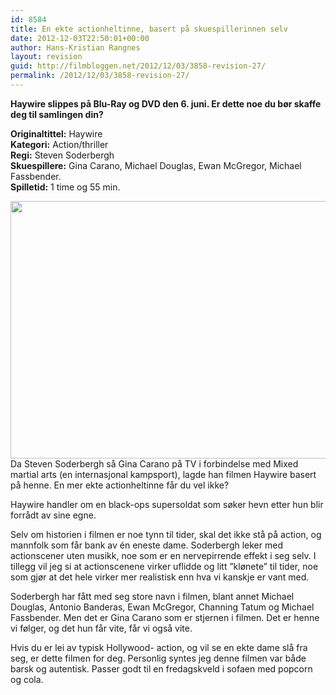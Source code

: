 ```yaml
---
id: 8584
title: En ekte actionheltinne, basert på skuespillerinnen selv
date: 2012-12-03T22:50:01+00:00
author: Hans-Kristian Rangnes
layout: revision
guid: http://filmbloggen.net/2012/12/03/3858-revision-27/
permalink: /2012/12/03/3858-revision-27/
---
```

**Haywire slippes på Blu-Ray og DVD den 6. juni. Er dette noe du bør skaffe deg til samlingen din?<!--more-->**

**Originaltittel:** Haywire  
**Kategori:** Action/thriller  
**Regi:** Steven Soderbergh  
**Skuespillere:** Gina Carano, Michael Douglas, Ewan McGregor, Michael Fassbender.  
**Spilletid:** 1 time og 55 min.

<a href="http://filmbloggen.net/2012/05/31/en-ekte-actionheltinne-basert-pa-skuespillerinnen-selv/haywire/" rel="attachment wp-att-3860"><img class="size-large wp-image-3860 alignnone" src="http://filmbloggen.net/wp-content/uploads//2012/05/haywire-620x412.jpg" alt="" width="620" height="412" /><br /> </a>Da Steven Soderbergh så Gina Carano på TV i forbindelse med Mixed martial arts (en internasjonal kampsport), lagde han filmen Haywire basert på henne. En mer ekte actionheltinne får du vel ikke?

Haywire handler om en black-ops supersoldat som søker hevn etter hun blir forrådt av sine egne.

Selv om historien i filmen er noe tynn til tider, skal det ikke stå på action, og mannfolk som får bank av én eneste dame. Soderbergh leker med actionscener uten musikk, noe som er en nervepirrende effekt i seg selv. I tillegg vil jeg si at actionscenene virker uflidde og litt ”klønete” til tider, noe som gjør at det hele virker mer realistisk enn hva vi kanskje er vant med.

Soderbergh har fått med seg store navn i filmen, blant annet Michael Douglas, Antonio Banderas, Ewan McGregor, Channing Tatum og Michael Fassbender. Men det er Gina Carano som er stjernen i filmen. Det er henne vi følger, og det hun får vite, får vi også vite.

Hvis du er lei av typisk Hollywood- action, og vil se en ekte dame slå fra seg, er dette filmen for deg. Personlig syntes jeg denne filmen var både barsk og autentisk. Passer godt til en fredagskveld i sofaen med popcorn og cola.

<div class="video-shortcode">
</div>
